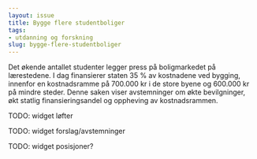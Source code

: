 ```yaml
---
layout: issue
title: Bygge flere studentboliger
tags:
- utdanning og forskning
slug: bygge-flere-studentboliger
---
```


Det økende antallet studenter legger press på boligmarkedet på lærestedene. I dag finansierer staten 35 % av kostnadene ved bygging, innenfor en kostnadsramme på 700.000 kr i de store byene og 600.000 kr på mindre steder. Denne saken viser avstemninger om økte bevilgninger, økt statlig finansieringsandel og oppheving av kostnadsrammen.

TODO: widget løfter

TODO: widget forslag/avstemninger

TODO: widget posisjoner?

